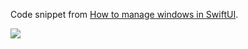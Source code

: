 Code snippet from [How to manage windows in SwiftUI][fs].

![][gif]

[fs]: https://fivestars.blog/articles/swiftui-windows/
[gif]: HUD.gif
